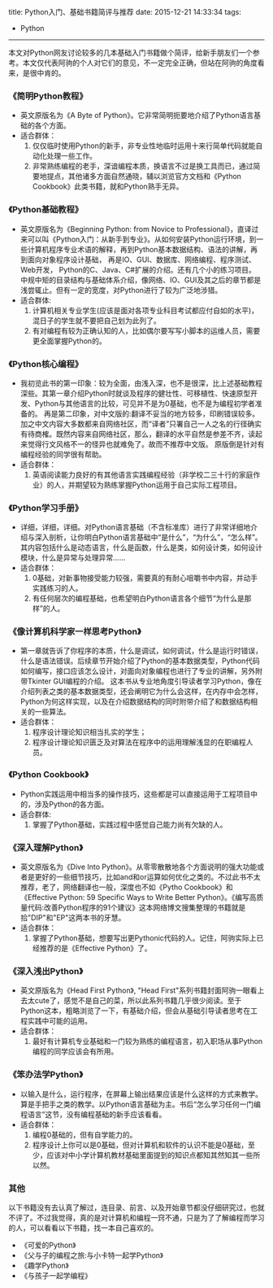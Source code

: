 title: Python入门、基础书籍简评与推荐
date: 2015-12-21 14:33:34
tags:
 - Python
---
本文对Python网友讨论较多的几本基础入门书籍做个简评，给新手朋友们一个参考。本文仅代表阿驹的个人对它们的意见，不一定完全正确，但站在阿驹的角度看来，是很中肯的。

### 《简明Python教程》
* 英文原版名为《A Byte of Python》。它非常简明扼要地介绍了Python语言基础的各个方面。
* 适合群体：
  1. 仅仅临时使用Python的新手，非专业性地临时运用十来行简单代码就能自动化处理一些工作。
  2. 非常熟练编程的老手，深谙编程本质，换语言不过是换工具而已，通过简要地提点，其他诸多方面自然通晓，辅以浏览官方文档和《Python Cookbook》此类书籍，就和Python熟手无异。
<!--more-->

### 《Python基础教程》
* 英文原版名为《Beginning Python: from Novice to Professional》，直译过来可以叫《Python入门：从新手到专业》。从如何安装Python运行环境，到一些计算机程序专业术语的解释，再到Python基本数据结构、语法的讲解，再到面向对象程序设计基础， 再是IO、GUI、数据库、网络编程、程序测试、Web开发， Python的C、Java、C#扩展的介绍。还有几个小的练习项目。
中规中矩的目录结构与基础体系介绍，像网络、IO、GUI及其之后的章节都是浅尝辄止。但有一定的宽度，对Python进行了较为广泛地涉猎。
* 适合群体:
  1. 计算机相关专业学生(应该是面对各项专业科目考试都应付自如的水平)，混日子的学生就不要把自己划为此列了。
  2. 有对编程有较为正确认知的人，比如偶尔要写写小脚本的运维人员，需要更全面掌握Python的。

### 《Python核心编程》
* 我初览此书的第一印象：较为全面，由浅入深，也不是很深，比上述基础教程深些。其第一章介绍Python时就谈及程序的健壮性、可移植性、快速原型开发、Python与其他语言的比较，可见并不是为0基础，也不是为编程初学者准备的。
再是第二印象，对中文版的:翻译不妥当的地方较多，印刷错误较多。加之中文内容大多数都来自网络社区，而“译者”只署自己一人之名的行径确实有待商榷。既然内容来自网络社区，那么，翻译的水平自然是参差不齐，读起来觉得行文风格不一的怪异也就难免了。故而不推荐中文版。
原版倒是针对有编程经验的同学很有帮助。
* 适合群体：
  1. 英语阅读能力良好的有其他语言实践编程经验（非学校二三十行的家庭作业）的人，并期望较为熟练掌握Python运用于自己实际工程项目。

### 《Python学习手册》
* 详细，详细，详细。对Python语言基础（不含标准库）进行了非常详细地介绍与深入剖析，让你明白Python语言基础中“是什么”，“为什么”，“怎么样”。其内容包括什么是动态语言，什么是函数，什么是类，如何设计类，如何设计模块，什么是异常与处理异常……
* 适合群体：
  1. 0基础，对新事物接受能力较强，需要真的有耐心咀嚼书中内容，并动手实践练习的人。
  2. 有任何层次的编程基础，也希望明白Python语言各个细节“为什么是那样”的人。

### 《像计算机科学家一样思考Python》
* 第一章就告诉了你程序的本质，什么是调试，如何调试，什么是运行时错误，什么是语法错误。后续章节开始介绍了Python的基本数据类型，Python代码如何编写，接口应该怎么设计，对面向对象编程也进行了专业的讲解，另外附带Tkinter GUI编程的介绍。
这本书从专业地角度引导读者学习Python，像在介绍列表之类的基本数据类型，还会阐明它为什么会这样，在内存中会怎样，Python为何这样实现，以及在介绍数据结构的同时附带介绍了和数据结构相关的一些算法。
* 适合群体：
  1. 程序设计理论知识相当扎实的学生；
  2. 程序设计理论知识匮乏及对算法在程序中的运用理解浅显的在职编程人员。

### 《Python Cookbook》
* Python实践运用中相当多的操作技巧，这些都是可以直接运用于工程项目中的，涉及Python的各方面。
* 适合群体:
  1. 掌握了Python基础，实践过程中感觉自己能力尚有欠缺的人。

### 《深入理解Python》
* 英文原版名为《Dive Into Python》。从零零散散地各个方面说明的强大功能或者是更好的一些细节技巧，比如and和or运算如何优化之类的。不过此书不太推荐，老了，网络翻译也一般，深度也不如《Pytho Cookbook》和《Effective Python: 59 Specific Ways to Write Better Python》。《编写高质量代码:改善Python程序的91个建议》这本网络博文搜集整理的书籍就是拾"DIP"和"EP"这两本书的牙慧。
* 适合群体：
  1. 掌握了Python基础，想要写出更Pythonic代码的人。记住，阿驹实际上已经推荐的是《Effective Python》了。

### 《深入浅出Python》
* 英文原版名为《Head First Python》, "Head First"系列书籍封面阿驹一眼看上去太cute了，感觉不是自己的菜，所以此系列书籍几乎很少阅读。至于Python这本，粗略浏览了一下，有基础介绍，但会从基础引导读者思考在工程实践中可能的运用。
* 适合群体：
  1. 最好有计算机专业基础和一门较为熟练的编程语言，初入职场从事Python编程的同学应该会有所用。

### 《笨办法学Python》
* 以输入是什么，运行程序，在屏幕上输出结果应该是什么这样的方式来教学。算是手把手之类的教学。以Python语言基础为主。书后“怎么学习任何一门编程语言”这节，没有编程基础的新手应该看看。
* 适合群体：
  1. 编程0基础的，但有自学能力的。
  2. 程序设计上你可以是0基础，但对计算机和软件的认识不能是0基础，至少，应该对中小学计算机教材基础里面提到的知识点都知其然知其一些所以然。

### 其他
以下书籍没有去认真了解过，连目录、前言、以及开始章节都没仔细研究过，也就不评了。不过我觉得，真的是对计算机和编程一窍不通，只是为了了解编程而学习的人，可以看看以下书籍，找一本自己喜欢的。
* 《可爱的Python》
* 《父与子的编程之旅:与小卡特一起学Python》
* 《趣学Python》
* 《与孩子一起学编程》
